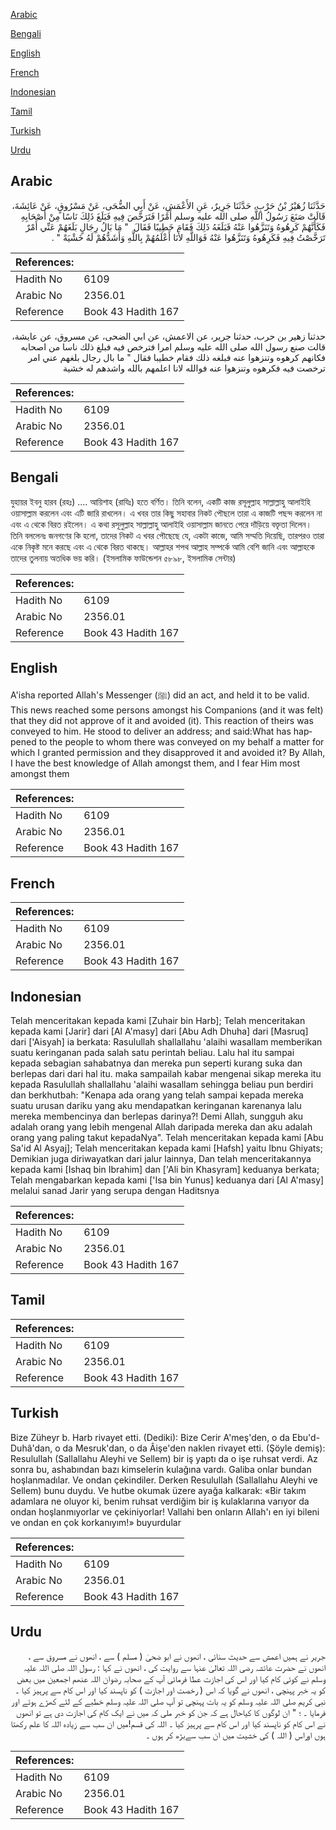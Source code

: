 [Arabic](#arabic)

[Bengali](#bengali)

[English](#english)

[French](#french)

[Indonesian](#indonesian)

[Tamil](#tamil)

[Turkish](#turkish)

[Urdu](#urdu)

## Arabic


<div dir="rtl" lang="ar" style={{fontSize:'larger',backgroundColor:'#f8f9fa',padding:20}}>
حَدَّثَنَا زُهَيْرُ بْنُ حَرْبٍ، حَدَّثَنَا جَرِيرٌ، عَنِ الأَعْمَشِ، عَنْ أَبِي الضُّحَى، عَنْ مَسْرُوقٍ، عَنْ عَائِشَةَ، قَالَتْ صَنَعَ رَسُولُ اللَّهِ صلى الله عليه وسلم أَمْرًا فَتَرَخَّصَ فِيهِ فَبَلَغَ ذَلِكَ نَاسًا مِنْ أَصْحَابِهِ فَكَأَنَّهُمْ كَرِهُوهُ وَتَنَزَّهُوا عَنْهُ فَبَلَغَهُ ذَلِكَ فَقَامَ خَطِيبًا فَقَالَ ‏ "‏ مَا بَالُ رِجَالٍ بَلَغَهُمْ عَنِّي أَمْرٌ تَرَخَّصْتُ فِيهِ فَكَرِهُوهُ وَتَنَزَّهُوا عَنْهُ فَوَاللَّهِ لأَنَا أَعْلَمُهُمْ بِاللَّهِ وَأَشَدُّهُمْ لَهُ خَشْيَةً ‏"‏ ‏.‏
</div>
<div style={{backgroundColor:'#f8f9fa',padding:20, marginBottom: 10}}><table> <thead> <tr> <th>References:</th> <th></th> </tr> </thead> <tbody><tr><td>Hadith No</td><td>6109</td></tr><tr><td>Arabic No</td><td>2356.01</td></tr><tr><td>Reference</td><td>Book 43 Hadith 167</td></tr></tbody></table></div>


<div dir="rtl" lang="ar" style={{fontSize:'larger',backgroundColor:'#f8f9fa',padding:20}}>
حدثنا زهير بن حرب، حدثنا جرير، عن الاعمش، عن ابي الضحى، عن مسروق، عن عايشة، قالت صنع رسول الله صلى الله عليه وسلم امرا فترخص فيه فبلغ ذلك ناسا من اصحابه فكانهم كرهوه وتنزهوا عنه فبلغه ذلك فقام خطيبا فقال " ما بال رجال بلغهم عني امر ترخصت فيه فكرهوه وتنزهوا عنه فوالله لانا اعلمهم بالله واشدهم له خشية
</div>
<div style={{backgroundColor:'#f8f9fa',padding:20, marginBottom: 10}}><table> <thead> <tr> <th>References:</th> <th></th> </tr> </thead> <tbody><tr><td>Hadith No</td><td>6109</td></tr><tr><td>Arabic No</td><td>2356.01</td></tr><tr><td>Reference</td><td>Book 43 Hadith 167</td></tr></tbody></table></div>

## Bengali


<div dir="ltr" lang="bn" style={{fontSize:'larger',backgroundColor:'#f8f9fa',padding:20}}>
যুহায়র ইবনু হারব (রহঃ) .... আয়িশাহ (রাযিঃ) হতে বর্ণিত। তিনি বলেন, একটি কাজ রসূলুল্লাহ সাল্লাল্লাহু আলাইহি ওয়াসাল্লাম করলেন এবং এটি জারি রাখলেন। এ খবর তার কিছু সহাবার নিকট পৌছলে তারা এ কাজটি পছন্দ করলেন না এবং এ থেকে বিরত রইলেন। এ কথা রসূলুল্লাহ সাল্লাল্লাহু আলাইহি ওয়াসাল্লাম জানতে পেরে দাঁড়িয়ে বক্তৃতা দিলেন। তিনি বললেনঃ জনগণের কি হলো, তাদের নিকট এ খবর পৌছেছে যে, একটা কাজে, আমি সম্মতি দিয়েছি, তারপরও তারা একে নিকৃষ্ট মনে করছে এবং এ থেকে বিরত থাকছে। আল্লাহর শপথ আল্লাহ সম্পর্কে আমি বেশি জানি এবং আল্লাহকে তাদের তুলনায় অতধিক ভয় করি। (ইসলামিক ফাউন্ডেশন ৫৮৯৮, ইসলামিক সেন্টার)
</div>
<div style={{backgroundColor:'#f8f9fa',padding:20, marginBottom: 10}}><table> <thead> <tr> <th>References:</th> <th></th> </tr> </thead> <tbody><tr><td>Hadith No</td><td>6109</td></tr><tr><td>Arabic No</td><td>2356.01</td></tr><tr><td>Reference</td><td>Book 43 Hadith 167</td></tr></tbody></table></div>

## English


<div dir="ltr" lang="en" style={{fontSize:'larger',backgroundColor:'#f8f9fa',padding:20}}>
A'isha reported Allah's Messenger (ﷺ) did an act, and held it to be valid. This news reached some persons amongst his Companions (and it was felt) that they did not approve of it and avoided (it). This reaction of theirs was conveyed to him. He stood to deliver an address; and said:What has happened to the people to whom there was conveyed on my behalf a matter for which I granted permission and they disapproved it and avoided it? By Allah, I have the best knowledge of Allah amongst them, and I fear Him most amongst them
</div>
<div style={{backgroundColor:'#f8f9fa',padding:20, marginBottom: 10}}><table> <thead> <tr> <th>References:</th> <th></th> </tr> </thead> <tbody><tr><td>Hadith No</td><td>6109</td></tr><tr><td>Arabic No</td><td>2356.01</td></tr><tr><td>Reference</td><td>Book 43 Hadith 167</td></tr></tbody></table></div>

## French


<div dir="ltr" lang="fr" style={{fontSize:'larger',backgroundColor:'#f8f9fa',padding:20}}>

</div>
<div style={{backgroundColor:'#f8f9fa',padding:20, marginBottom: 10}}><table> <thead> <tr> <th>References:</th> <th></th> </tr> </thead> <tbody><tr><td>Hadith No</td><td>6109</td></tr><tr><td>Arabic No</td><td>2356.01</td></tr><tr><td>Reference</td><td>Book 43 Hadith 167</td></tr></tbody></table></div>

## Indonesian


<div dir="ltr" lang="id" style={{fontSize:'larger',backgroundColor:'#f8f9fa',padding:20}}>
Telah menceritakan kepada kami [Zuhair bin Harb]; Telah menceritakan kepada kami [Jarir] dari [Al A'masy] dari [Abu Adh Dhuha] dari [Masruq] dari ['Aisyah] ia berkata: Rasulullah shallallahu 'alaihi wasallam memberikan suatu keringanan pada salah satu perintah beliau. Lalu hal itu sampai kepada sebagian sahabatnya dan mereka pun seperti kurang suka dan berlepas dari dari hal itu. maka sampailah kabar mengenai sikap mereka itu kepada Rasulullah shallallahu 'alaihi wasallam sehingga beliau pun berdiri dan berkhutbah: "Kenapa ada orang yang telah sampai kepada mereka suatu urusan dariku yang aku mendapatkan keringanan karenanya lalu mereka membencinya dan berlepas darinya?! Demi Allah, sungguh aku adalah orang yang lebih mengenal Allah daripada mereka dan aku adalah orang yang paling takut kepadaNya". Telah menceritakan kepada kami [Abu Sa'id Al Asyaj]; Telah menceritakan kepada kami [Hafsh] yaitu Ibnu Ghiyats; Demikian juga diriwayatkan dari jalur lainnya, Dan telah menceritakannya kepada kami [Ishaq bin Ibrahim] dan ['Ali bin Khasyram] keduanya berkata; Telah mengabarkan kepada kami ['Isa bin Yunus] keduanya dari [Al A'masy] melalui sanad Jarir yang serupa dengan Haditsnya
</div>
<div style={{backgroundColor:'#f8f9fa',padding:20, marginBottom: 10}}><table> <thead> <tr> <th>References:</th> <th></th> </tr> </thead> <tbody><tr><td>Hadith No</td><td>6109</td></tr><tr><td>Arabic No</td><td>2356.01</td></tr><tr><td>Reference</td><td>Book 43 Hadith 167</td></tr></tbody></table></div>

## Tamil


<div dir="ltr" lang="ta" style={{fontSize:'larger',backgroundColor:'#f8f9fa',padding:20}}>

</div>
<div style={{backgroundColor:'#f8f9fa',padding:20, marginBottom: 10}}><table> <thead> <tr> <th>References:</th> <th></th> </tr> </thead> <tbody><tr><td>Hadith No</td><td>6109</td></tr><tr><td>Arabic No</td><td>2356.01</td></tr><tr><td>Reference</td><td>Book 43 Hadith 167</td></tr></tbody></table></div>

## Turkish


<div dir="ltr" lang="tr" style={{fontSize:'larger',backgroundColor:'#f8f9fa',padding:20}}>
Bize Züheyr b. Harb rivayet etti. (Dediki): Bize Cerir A'meş'den, o da Ebu'd-Duhâ'dan, o da Mesruk'dan, o da Âişe'den naklen rivayet etti. (Şöyle demiş): Resulullah (Sallallahu Aleyhi ve Sellem) bir iş yaptı da o işe ruhsat verdi. Az sonra bu, ashabından bazı kimselerin kulağına vardı. Galiba onlar bundan hoşlanmadılar. Ve ondan çekindiler. Derken Resulullah (Sallallahu Aleyhi ve Sellem) bunu duydu. Ve hutbe okumak üzere ayağa kalkarak: «Bir takım adamlara ne oluyor ki, benim ruhsat verdiğim bir iş kulaklarına varıyor da ondan hoşlanmıyorlar ve çekiniyorlar! Vallahi ben onların Allah'ı en iyi bileni ve ondan en çok korkanıyım!» buyurdular
</div>
<div style={{backgroundColor:'#f8f9fa',padding:20, marginBottom: 10}}><table> <thead> <tr> <th>References:</th> <th></th> </tr> </thead> <tbody><tr><td>Hadith No</td><td>6109</td></tr><tr><td>Arabic No</td><td>2356.01</td></tr><tr><td>Reference</td><td>Book 43 Hadith 167</td></tr></tbody></table></div>

## Urdu


<div dir="rtl" lang="ur" style={{fontSize:'larger',backgroundColor:'#f8f9fa',padding:20}}>
جریر نے ہمیں اعمش سے حدیث سنائی ، انھوں نے ابو ضحیٰ ( مسلم ) سے ، انھوں نے مسروق سے ، انھوں نے حضرت عائشہ رضی اللہ تعالیٰ عنہا سے روایت کی ، انھوں نے کہا : رسول اللہ صلی اللہ علیہ وسلم نے کوئی کام کیا اور اس کی اجازت عطا فرمائی آپ کے صحابہ رضوان اللہ عنھم اجمعین میں بعض کو یہ خبر پہنچی ، انھوں نے گویا کہ اس ( رخصت اور اجازت ) کو ناپسند کیا اور اس کام سے پرہیز کیا ۔ نبی کریم صلی اللہ علیہ وسلم کو یہ بات پہنچی تو آپ صلی اللہ علیہ وسلم خطبے کے لئے کھڑے ہوئے اور فرمایا ۔ ؛ " ان لوگوں کا کیاحال ہے کہ جن کو خبر ملی کہ میں نے ایک کام کی اجازت دی ہے تو انھوں نے اس کام کو ناپسند کیا اور اس کام سے پرہیز کیا ۔ اللہ کی قسم!میں ان سب سے زیادہ اللہ کا علم رکھتا ہوں اوراس ( اللہ ) کی خشیت میں ان سب سےبڑھ کر ہوں ۔
</div>
<div style={{backgroundColor:'#f8f9fa',padding:20, marginBottom: 10}}><table> <thead> <tr> <th>References:</th> <th></th> </tr> </thead> <tbody><tr><td>Hadith No</td><td>6109</td></tr><tr><td>Arabic No</td><td>2356.01</td></tr><tr><td>Reference</td><td>Book 43 Hadith 167</td></tr></tbody></table></div>